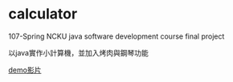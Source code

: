 # calculator
107-Spring NCKU java software development course final project  

以java實作小計算機，並加入烤肉與鋼琴功能  

[demo影片](https://www.youtube.com/watch?v=Lz4CglkNW0U)
